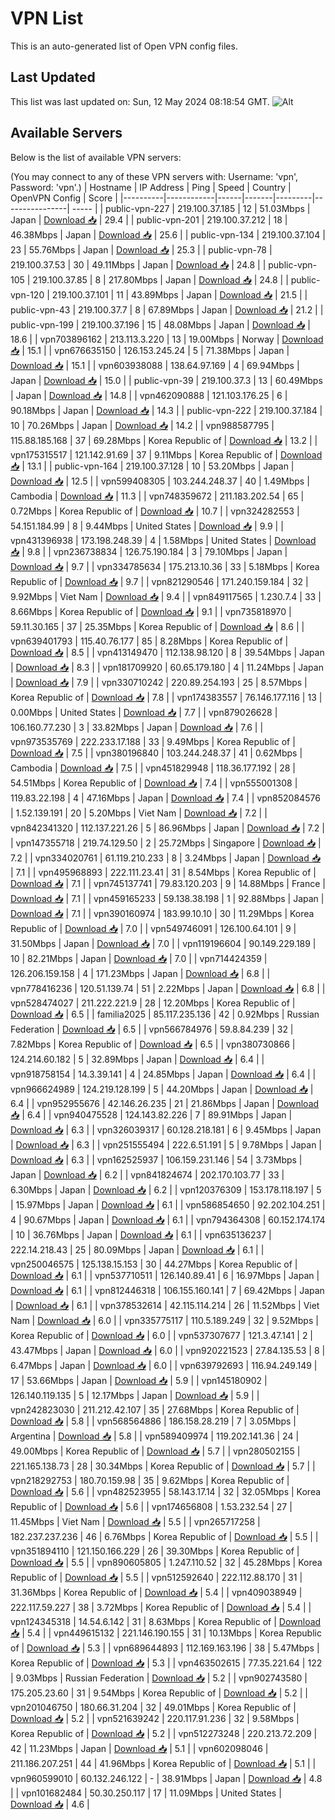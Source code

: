 # VPN List

This is an auto-generated list of Open VPN config files.

## Last Updated

This list was last updated on: Sun, 12 May 2024 08:18:54 GMT.
![Alt](https://repobeats.axiom.co/api/embed/186b98318ef1479477931607c1ad7d823f12451f.svg "Repobeats analytics image")

## Available Servers

Below is the list of available VPN servers:

(You may connect to any of these VPN servers with: Username: 'vpn', Password: 'vpn'.)
| Hostname | IP Address | Ping | Speed | Country | OpenVPN Config | Score |
|----------|------------|------|-------|---------|----------------| ----- |
| public-vpn-227 | 219.100.37.185 | 12 | 51.03Mbps | Japan | [Download 📥](./configs/server_0_JP.ovpn) | 29.4 |
| public-vpn-201 | 219.100.37.212 | 18 | 46.38Mbps | Japan | [Download 📥](./configs/server_1_JP.ovpn) | 25.6 |
| public-vpn-134 | 219.100.37.104 | 23 | 55.76Mbps | Japan | [Download 📥](./configs/server_2_JP.ovpn) | 25.3 |
| public-vpn-78 | 219.100.37.53 | 30 | 49.11Mbps | Japan | [Download 📥](./configs/server_3_JP.ovpn) | 24.8 |
| public-vpn-105 | 219.100.37.85 | 8 | 217.80Mbps | Japan | [Download 📥](./configs/server_4_JP.ovpn) | 24.8 |
| public-vpn-120 | 219.100.37.101 | 11 | 43.89Mbps | Japan | [Download 📥](./configs/server_5_JP.ovpn) | 21.5 |
| public-vpn-43 | 219.100.37.7 | 8 | 67.89Mbps | Japan | [Download 📥](./configs/server_6_JP.ovpn) | 21.2 |
| public-vpn-199 | 219.100.37.196 | 15 | 48.08Mbps | Japan | [Download 📥](./configs/server_7_JP.ovpn) | 18.6 |
| vpn703896162 | 213.113.3.220 | 13 | 19.00Mbps | Norway | [Download 📥](./configs/server_8_NO.ovpn) | 15.1 |
| vpn676635150 | 126.153.245.24 | 5 | 71.38Mbps | Japan | [Download 📥](./configs/server_9_JP.ovpn) | 15.1 |
| vpn603938088 | 138.64.97.169 | 4 | 69.94Mbps | Japan | [Download 📥](./configs/server_10_JP.ovpn) | 15.0 |
| public-vpn-39 | 219.100.37.3 | 13 | 60.49Mbps | Japan | [Download 📥](./configs/server_11_JP.ovpn) | 14.8 |
| vpn462090888 | 121.103.176.25 | 6 | 90.18Mbps | Japan | [Download 📥](./configs/server_12_JP.ovpn) | 14.3 |
| public-vpn-222 | 219.100.37.184 | 10 | 70.26Mbps | Japan | [Download 📥](./configs/server_13_JP.ovpn) | 14.2 |
| vpn988587795 | 115.88.185.168 | 37 | 69.28Mbps | Korea Republic of | [Download 📥](./configs/server_14_KR.ovpn) | 13.2 |
| vpn175315517 | 121.142.91.69 | 37 | 9.11Mbps | Korea Republic of | [Download 📥](./configs/server_15_KR.ovpn) | 13.1 |
| public-vpn-164 | 219.100.37.128 | 10 | 53.20Mbps | Japan | [Download 📥](./configs/server_16_JP.ovpn) | 12.5 |
| vpn599408305 | 103.244.248.37 | 40 | 1.49Mbps | Cambodia | [Download 📥](./configs/server_17_KH.ovpn) | 11.3 |
| vpn748359672 | 211.183.202.54 | 65 | 0.72Mbps | Korea Republic of | [Download 📥](./configs/server_18_KR.ovpn) | 10.7 |
| vpn324282553 | 54.151.184.99 | 8 | 9.44Mbps | United States | [Download 📥](./configs/server_19_US.ovpn) | 9.9 |
| vpn431396938 | 173.198.248.39 | 4 | 1.58Mbps | United States | [Download 📥](./configs/server_20_US.ovpn) | 9.8 |
| vpn236738834 | 126.75.190.184 | 3 | 79.10Mbps | Japan | [Download 📥](./configs/server_21_JP.ovpn) | 9.7 |
| vpn334785634 | 175.213.10.36 | 33 | 5.18Mbps | Korea Republic of | [Download 📥](./configs/server_22_KR.ovpn) | 9.7 |
| vpn821290546 | 171.240.159.184 | 32 | 9.92Mbps | Viet Nam | [Download 📥](./configs/server_23_VN.ovpn) | 9.4 |
| vpn849117565 | 1.230.7.4 | 33 | 8.66Mbps | Korea Republic of | [Download 📥](./configs/server_24_KR.ovpn) | 9.1 |
| vpn735818970 | 59.11.30.165 | 37 | 25.35Mbps | Korea Republic of | [Download 📥](./configs/server_25_KR.ovpn) | 8.6 |
| vpn639401793 | 115.40.76.177 | 85 | 8.28Mbps | Korea Republic of | [Download 📥](./configs/server_26_KR.ovpn) | 8.5 |
| vpn413149470 | 112.138.98.120 | 8 | 39.54Mbps | Japan | [Download 📥](./configs/server_27_JP.ovpn) | 8.3 |
| vpn181709920 | 60.65.179.180 | 4 | 11.24Mbps | Japan | [Download 📥](./configs/server_28_JP.ovpn) | 7.9 |
| vpn330710242 | 220.89.254.193 | 25 | 8.57Mbps | Korea Republic of | [Download 📥](./configs/server_29_KR.ovpn) | 7.8 |
| vpn174383557 | 76.146.177.116 | 13 | 0.00Mbps | United States | [Download 📥](./configs/server_30_US.ovpn) | 7.7 |
| vpn879026628 | 106.160.77.230 | 3 | 33.82Mbps | Japan | [Download 📥](./configs/server_31_JP.ovpn) | 7.6 |
| vpn973535769 | 222.233.17.188 | 33 | 9.49Mbps | Korea Republic of | [Download 📥](./configs/server_32_KR.ovpn) | 7.5 |
| vpn380196840 | 103.244.248.37 | 41 | 0.62Mbps | Cambodia | [Download 📥](./configs/server_33_KH.ovpn) | 7.5 |
| vpn451829948 | 118.36.177.192 | 28 | 54.51Mbps | Korea Republic of | [Download 📥](./configs/server_34_KR.ovpn) | 7.4 |
| vpn555001308 | 119.83.22.198 | 4 | 47.16Mbps | Japan | [Download 📥](./configs/server_35_JP.ovpn) | 7.4 |
| vpn852084576 | 1.52.139.191 | 20 | 5.20Mbps | Viet Nam | [Download 📥](./configs/server_36_VN.ovpn) | 7.2 |
| vpn842341320 | 112.137.221.26 | 5 | 86.96Mbps | Japan | [Download 📥](./configs/server_37_JP.ovpn) | 7.2 |
| vpn147355718 | 219.74.129.50 | 2 | 25.72Mbps | Singapore | [Download 📥](./configs/server_38_SG.ovpn) | 7.2 |
| vpn334020761 | 61.119.210.233 | 8 | 3.24Mbps | Japan | [Download 📥](./configs/server_39_JP.ovpn) | 7.1 |
| vpn495968893 | 222.111.23.41 | 31 | 8.54Mbps | Korea Republic of | [Download 📥](./configs/server_40_KR.ovpn) | 7.1 |
| vpn745137741 | 79.83.120.203 | 9 | 14.88Mbps | France | [Download 📥](./configs/server_41_FR.ovpn) | 7.1 |
| vpn459165233 | 59.138.38.198 | 1 | 92.88Mbps | Japan | [Download 📥](./configs/server_42_JP.ovpn) | 7.1 |
| vpn390160974 | 183.99.10.10 | 30 | 11.29Mbps | Korea Republic of | [Download 📥](./configs/server_43_KR.ovpn) | 7.0 |
| vpn549746091 | 126.100.64.101 | 9 | 31.50Mbps | Japan | [Download 📥](./configs/server_44_JP.ovpn) | 7.0 |
| vpn119196604 | 90.149.229.189 | 10 | 82.21Mbps | Japan | [Download 📥](./configs/server_45_JP.ovpn) | 7.0 |
| vpn714424359 | 126.206.159.158 | 4 | 171.23Mbps | Japan | [Download 📥](./configs/server_46_JP.ovpn) | 6.8 |
| vpn778416236 | 120.51.139.74 | 51 | 2.22Mbps | Japan | [Download 📥](./configs/server_47_JP.ovpn) | 6.8 |
| vpn528474027 | 211.222.221.9 | 28 | 12.20Mbps | Korea Republic of | [Download 📥](./configs/server_48_KR.ovpn) | 6.5 |
| familia2025 | 85.117.235.136 | 42 | 0.92Mbps | Russian Federation | [Download 📥](./configs/server_49_RU.ovpn) | 6.5 |
| vpn566784976 | 59.8.84.239 | 32 | 7.82Mbps | Korea Republic of | [Download 📥](./configs/server_50_KR.ovpn) | 6.5 |
| vpn380730866 | 124.214.60.182 | 5 | 32.89Mbps | Japan | [Download 📥](./configs/server_51_JP.ovpn) | 6.4 |
| vpn918758154 | 14.3.39.141 | 4 | 24.85Mbps | Japan | [Download 📥](./configs/server_52_JP.ovpn) | 6.4 |
| vpn966624989 | 124.219.128.199 | 5 | 44.20Mbps | Japan | [Download 📥](./configs/server_53_JP.ovpn) | 6.4 |
| vpn952955676 | 42.146.26.235 | 21 | 21.86Mbps | Japan | [Download 📥](./configs/server_54_JP.ovpn) | 6.4 |
| vpn940475528 | 124.143.82.226 | 7 | 89.91Mbps | Japan | [Download 📥](./configs/server_55_JP.ovpn) | 6.3 |
| vpn326039317 | 60.128.218.181 | 6 | 9.45Mbps | Japan | [Download 📥](./configs/server_56_JP.ovpn) | 6.3 |
| vpn251555494 | 222.6.51.191 | 5 | 9.78Mbps | Japan | [Download 📥](./configs/server_57_JP.ovpn) | 6.3 |
| vpn162525937 | 106.159.231.146 | 54 | 3.73Mbps | Japan | [Download 📥](./configs/server_58_JP.ovpn) | 6.2 |
| vpn841824674 | 202.170.103.77 | 33 | 6.30Mbps | Japan | [Download 📥](./configs/server_59_JP.ovpn) | 6.2 |
| vpn120376309 | 153.178.118.197 | 5 | 15.97Mbps | Japan | [Download 📥](./configs/server_60_JP.ovpn) | 6.1 |
| vpn586854650 | 92.202.104.251 | 4 | 90.67Mbps | Japan | [Download 📥](./configs/server_61_JP.ovpn) | 6.1 |
| vpn794364308 | 60.152.174.174 | 10 | 36.76Mbps | Japan | [Download 📥](./configs/server_62_JP.ovpn) | 6.1 |
| vpn635136237 | 222.14.218.43 | 25 | 80.09Mbps | Japan | [Download 📥](./configs/server_63_JP.ovpn) | 6.1 |
| vpn250046575 | 125.138.15.153 | 30 | 44.27Mbps | Korea Republic of | [Download 📥](./configs/server_64_KR.ovpn) | 6.1 |
| vpn537710511 | 126.140.89.41 | 6 | 16.97Mbps | Japan | [Download 📥](./configs/server_65_JP.ovpn) | 6.1 |
| vpn812446318 | 106.155.160.141 | 7 | 69.42Mbps | Japan | [Download 📥](./configs/server_66_JP.ovpn) | 6.1 |
| vpn378532614 | 42.115.114.214 | 26 | 11.52Mbps | Viet Nam | [Download 📥](./configs/server_67_VN.ovpn) | 6.0 |
| vpn335775117 | 110.5.189.249 | 32 | 9.52Mbps | Korea Republic of | [Download 📥](./configs/server_68_KR.ovpn) | 6.0 |
| vpn537307677 | 121.3.47.141 | 2 | 43.47Mbps | Japan | [Download 📥](./configs/server_69_JP.ovpn) | 6.0 |
| vpn920221523 | 27.84.135.53 | 8 | 6.47Mbps | Japan | [Download 📥](./configs/server_70_JP.ovpn) | 6.0 |
| vpn639792693 | 116.94.249.149 | 17 | 53.66Mbps | Japan | [Download 📥](./configs/server_71_JP.ovpn) | 5.9 |
| vpn145180902 | 126.140.119.135 | 5 | 12.17Mbps | Japan | [Download 📥](./configs/server_72_JP.ovpn) | 5.9 |
| vpn242823030 | 211.212.42.107 | 35 | 27.68Mbps | Korea Republic of | [Download 📥](./configs/server_73_KR.ovpn) | 5.8 |
| vpn568564886 | 186.158.28.219 | 7 | 3.05Mbps | Argentina | [Download 📥](./configs/server_74_AR.ovpn) | 5.8 |
| vpn589409974 | 119.202.141.36 | 24 | 49.00Mbps | Korea Republic of | [Download 📥](./configs/server_75_KR.ovpn) | 5.7 |
| vpn280502155 | 221.165.138.73 | 28 | 30.34Mbps | Korea Republic of | [Download 📥](./configs/server_76_KR.ovpn) | 5.7 |
| vpn218292753 | 180.70.159.98 | 35 | 9.62Mbps | Korea Republic of | [Download 📥](./configs/server_77_KR.ovpn) | 5.6 |
| vpn482523955 | 58.143.17.14 | 32 | 32.05Mbps | Korea Republic of | [Download 📥](./configs/server_78_KR.ovpn) | 5.6 |
| vpn174656808 | 1.53.232.54 | 27 | 11.45Mbps | Viet Nam | [Download 📥](./configs/server_79_VN.ovpn) | 5.5 |
| vpn265717258 | 182.237.237.236 | 46 | 6.76Mbps | Korea Republic of | [Download 📥](./configs/server_80_KR.ovpn) | 5.5 |
| vpn351894110 | 121.150.166.229 | 26 | 39.30Mbps | Korea Republic of | [Download 📥](./configs/server_81_KR.ovpn) | 5.5 |
| vpn890605805 | 1.247.110.52 | 32 | 45.28Mbps | Korea Republic of | [Download 📥](./configs/server_82_KR.ovpn) | 5.5 |
| vpn512592640 | 222.112.88.170 | 31 | 31.36Mbps | Korea Republic of | [Download 📥](./configs/server_83_KR.ovpn) | 5.4 |
| vpn409038949 | 222.117.59.227 | 38 | 3.72Mbps | Korea Republic of | [Download 📥](./configs/server_84_KR.ovpn) | 5.4 |
| vpn124345318 | 14.54.6.142 | 31 | 8.63Mbps | Korea Republic of | [Download 📥](./configs/server_85_KR.ovpn) | 5.4 |
| vpn449615132 | 221.146.190.155 | 31 | 10.13Mbps | Korea Republic of | [Download 📥](./configs/server_86_KR.ovpn) | 5.3 |
| vpn689644893 | 112.169.163.196 | 38 | 5.47Mbps | Korea Republic of | [Download 📥](./configs/server_87_KR.ovpn) | 5.3 |
| vpn463502615 | 77.35.221.64 | 122 | 9.03Mbps | Russian Federation | [Download 📥](./configs/server_88_RU.ovpn) | 5.2 |
| vpn902743580 | 175.205.23.60 | 31 | 9.54Mbps | Korea Republic of | [Download 📥](./configs/server_89_KR.ovpn) | 5.2 |
| vpn201046750 | 180.66.31.204 | 32 | 49.01Mbps | Korea Republic of | [Download 📥](./configs/server_90_KR.ovpn) | 5.2 |
| vpn521639242 | 220.117.91.236 | 32 | 9.58Mbps | Korea Republic of | [Download 📥](./configs/server_91_KR.ovpn) | 5.2 |
| vpn512273248 | 220.213.72.209 | 42 | 11.23Mbps | Japan | [Download 📥](./configs/server_92_JP.ovpn) | 5.1 |
| vpn602098046 | 211.186.207.251 | 44 | 41.96Mbps | Korea Republic of | [Download 📥](./configs/server_93_KR.ovpn) | 5.1 |
| vpn960599010 | 60.132.246.122 | - | 38.91Mbps | Japan | [Download 📥](./configs/server_94_JP.ovpn) | 4.8 |
| vpn101682484 | 50.30.250.117 | 17 | 11.09Mbps | United States | [Download 📥](./configs/server_95_US.ovpn) | 4.6 |
